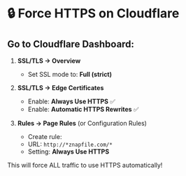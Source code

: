 # 🔒 Force HTTPS on Cloudflare

## Go to Cloudflare Dashboard:

1. **SSL/TLS → Overview**
   - Set SSL mode to: **Full (strict)**

2. **SSL/TLS → Edge Certificates**
   - Enable: **Always Use HTTPS** ✅
   - Enable: **Automatic HTTPS Rewrites** ✅

3. **Rules → Page Rules** (or Configuration Rules)
   - Create rule:
   - URL: `http://*znapfile.com/*`
   - Setting: **Always Use HTTPS**

This will force ALL traffic to use HTTPS automatically!
